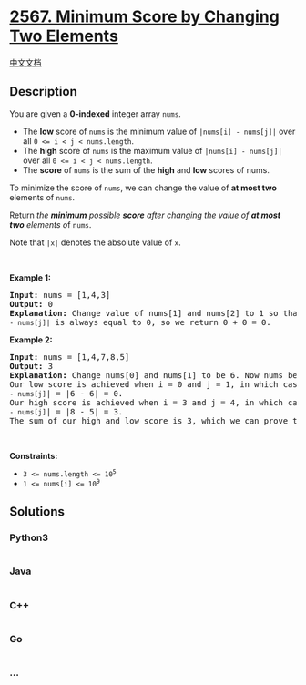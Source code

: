 # [2567. Minimum Score by Changing Two Elements](https://leetcode.com/problems/minimum-score-by-changing-two-elements)

[中文文档](/solution/2500-2599/2567.Minimum%20Score%20by%20Changing%20Two%20Elements/README.md)

## Description

<p>You are given a <strong>0-indexed</strong> integer array <code>nums</code>.</p>

<ul>
	<li>The <strong>low</strong> score of <code><font face="monospace">nums</font></code> is the minimum value of <code>|nums[i]&nbsp;- nums[j]|</code> over all <code>0 &lt;= i &lt; j &lt; nums.length</code>.</li>
	<li>The <strong>high</strong> score of&nbsp;<code><font face="monospace">nums</font></code> is the maximum value of <code>|nums[i]&nbsp;- nums[j]|</code> over all <code>0 &lt;= i &lt; j &lt; nums.length</code>.</li>
	<li>The <strong>score</strong> of <code>nums</code> is the sum of the <strong>high</strong> and <strong>low</strong> scores of nums.</li>
</ul>

<p>To minimize the score of <code>nums</code>, we can change the value of <strong>at most two</strong> elements of <code>nums</code>.</p>

<p>Return <em>the <strong>minimum</strong> possible <strong>score</strong> after changing&nbsp;the value of <strong>at most two</strong> elements o</em>f <code>nums</code>.</p>

<p>Note that <code>|x|</code> denotes the absolute value of <code>x</code>.</p>

<p>&nbsp;</p>
<p><strong class="example">Example 1:</strong></p>

<pre>
<strong>Input:</strong> nums = [1,4,3]
<strong>Output:</strong> 0
<strong>Explanation:</strong> Change value of nums[1] and nums[2] to 1 so that nums becomes [1,1,1]. Now, the value of <code>|nums[i] - nums[j]|</code> is always equal to 0, so we return 0 + 0 = 0.
</pre>

<p><strong class="example">Example 2:</strong></p>

<pre>
<strong>Input:</strong> nums = [1,4,7,8,5]
<strong>Output:</strong> 3
<strong>Explanation:</strong> Change nums[0] and nums[1] to be 6. Now nums becomes [6,6,7,8,5].
Our low score is achieved when i = 0 and j = 1, in which case |<code>nums[i] - nums[j]</code>| = |6 - 6| = 0.
Our high score is achieved when i = 3 and j = 4, in which case |<code>nums[i] - nums[j]</code>| = |8 - 5| = 3.
The sum of our high and low score is 3, which we can prove to be minimal.
</pre>

<p>&nbsp;</p>
<p><strong>Constraints:</strong></p>

<ul>
	<li><code>3 &lt;= nums.length &lt;= 10<sup>5</sup></code></li>
	<li><code>1 &lt;= nums[i] &lt;= 10<sup>9</sup></code></li>
</ul>


## Solutions

<!-- tabs:start -->

### **Python3**

```python

```

### **Java**

```java

```

### **C++**

```cpp

```

### **Go**

```go

```

### **...**

```

```

<!-- tabs:end -->
